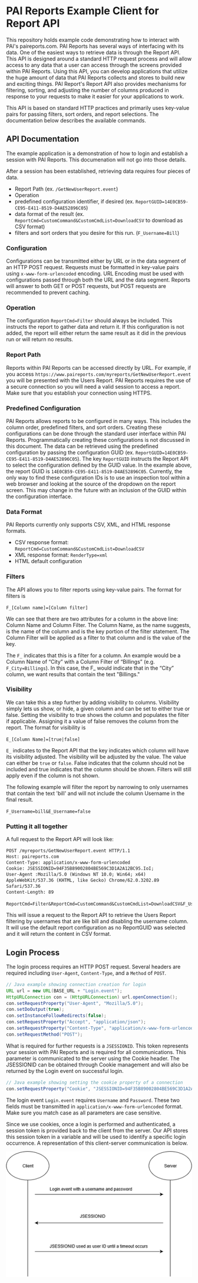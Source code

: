# PAI Reports Example Client for Report API

This repository holds example code demonstrating how to interact with PAI's paireports.com. PAI Reports has several ways of interfacing with its data. One of the easiest ways to retrieve data is through the Report API. This API is designed around a standard HTTP request process and will allow access to any data that a user can access through the screens provided within PAI Reports. Using this API, you can develop applications that utilize the huge amount of data that PAI Reports collects and stores to build new and exciting things. PAI Report's Report API also provides mechanisms for filtering, sorting, and adjusting the number of columns produced in response to your requests to make it easier for your applications to work.

This API is based on standard HTTP practices and primarily uses key-value pairs for passing filters, sort orders, and report selections. The documentation below describes the available commands. 

## API Documentation
The example application is a demonstration of how to login and establish a session with PAI Reports. This documenation will not go into those details.

After a session has been established, retrieving data requires four pieces of data. 
 * Report Path (ex. `/GetNewUserReport.event`)
  * Operation
 * predefined configuration identifier, if desired (ex. `ReportGUID=14E0CB59-CE95-E411-8519-D4AE52896C05`)
 * data format of the result (ex. `ReportCmd=CustomCommand&CustomCmdList=DownloadCSV` to download as CSV format)
 * filters and sort orders that you desire for this run. (`F_Username=Bill`)


### Configuration
Configurations can be transmitted either by URL or in the data segment of an HTTP POST request. Requests must be formatted in key-value pairs using `x-www-form-urlencoded` encoding. URL Encoding must be used with configurations passed through both the URL and the data segment. Reports will answer to both GET or POST requests, but POST requests are recommended to prevent caching.  

### Operation
The configuration `ReportCmd=Filter` should always be included. This instructs the report to gather data and return it. If this configuration is not added, the report will either return the same result as it did in the previous run or will return no results.

### Report Path
Reports within PAI Reports can be accessed directly by URL. For example, if you access `https://www.paireports.com/myreports/GetNewUserReport.event` you will be presented with the Users Report.  PAI Reports requires the use of a secure connection so you will need a valid session to access a report. Make sure that you establish your connection using HTTPS. 

### Predefined Configuration
PAI Reports allows reports to be configured in many ways. This includes the column order, predefined filters, and sort orders. Creating these configurations can be done through the standard user interface within PAI Reports. Programmatically creating these configurations is not discussed in this document. The data can be retrieved using the predefined configuration by passing the configuration GUID (ex. `ReportGUID=14E0CB59-CE95-E411-8519-D4AE52896C05`). The key `ReportGUID` instructs the Report API to select the configuration defined by the GUID value. In the example above, the report GUID is `14E0CB59-CE95-E411-8519-D4AE52896C05`. Currently, the only way to find these configuration IDs is to use an inspection tool within a web browser and looking at the source of the dropdown on the report screen. This may change in the future with an inclusion of the GUID within the configuration interface.

### Data Format
PAI Reports currently only supports CSV, XML, and HTML response formats.
 * CSV response format: `ReportCmd=CustomCommand&CustomCmdList=DownloadCSV`
 * XML response format: `RenderType=xml`
 * HTML default configuration

### Filters
The API allows you to filter reports using key-value pairs. The format for filters is
 
`F_[Column name]=[Column filter]`

We can see that there are two attributes for a column in the above line: Column Name and Column Filter. The Column Name, as the name suggests, is the name of the column and is the key portion of the filter statement. The Column Filter will be applied as a filter to that column and is the value of the key.

The `F_` indicates that this is a filter for a column. An example would be a Column Name of “City” with a Column Filter of “Billings” (e.g. `F_City=Billings`). In this case, the F_ would indicate that in the “City” column, we want results that contain the text "Billings."

### Visibility
We can take this a step further by adding visibility to columns. Visibility simply lets us show, or hide, a given column and can be set to either true or false. Setting the visibility to true shows the column and populates the filter if applicable. Assigning it a value of false removes the column from the report. The format for visibility is

`E_[Column Name]=[true|false]`

`E_` indicates to the Report API that the key indicates which column will have its visibility adjusted. The visibility will be adjusted by the value. The value can either be `true` or `false`. False indicates that the column should not be included and true indicates that the column should be shown. Filters will still apply even if the column is not shown.

The following example will filter the report by narrowing to only usernames that contain the text 'bill' and will not include the column Username in the final result.

`F_Username=bill&E_Username=false`

### Putting it all together
A full request to the Report API will look like:

```
POST /myreports/GetNewUserReport.event HTTP/1.1
Host: paireports.com
Content-Type: application/x-www-form-urlencoded
Cookie: JSESSIONID=94F35B89002804BE569C3D1A2A12BC95.IoI;
User-Agent :Mozilla/5.0 (Windows NT 10.0; Win64; x64) AppleWebKit/537.36 (KHTML, like Gecko) Chrome/62.0.3202.89 Safari/537.36
Content-Length: 89

ReportCmd=Filter&ReportCmd=CustomCommand&CustomCmdList=DownloadCSV&F_Username=bill&E_Username=false
```

This will issue a request to the Report API to retrieve the Users Report filtering by usernames that are like bill and disabling the username column. It will use the default report configuration as no ReportGUID was selected and it will return the content in CSV format.

## Login Process
The login process requires an HTTP POST request. Several headers are required including `User-Agent`, `Content-Type`, and a `Method` of `POST`. 
```java
// Java example showing connection creation for login
URL url = new URL(BASE_URL + "Login.event");
HttpURLConnection con = (HttpURLConnection) url.openConnection();
con.setRequestProperty("User-Agent", "Mozilla/5.0");
con.setDoOutput(true);
con.setInstanceFollowRedirects(false);
con.setRequestProperty("Accept", "application/json");
con.setRequestProperty("Content-Type", "application/x-www-form-urlencoded; charset=UTF-8");
con.setRequestMethod("POST");
```
What is required for further requests is a `JSESSIONID`. This token represents your session with PAI Reports and is required for all communications. This parameter is communicated to the server using the Cookie header. The JSESSIONID can be obtained through Cookie management and will also be returned by the Login event on successful login.
```java
// Java example showing setting the cookie property of a connection
con.setRequestProperty("Cookie", "JSESSIONID=94F35B89002804BE569C3D1A2A12BC95.IoI;");
```
The login event ```Login.event``` requires `Username` and `Password`. These two fields must be transmitted in `application/x-www-form-urlencoded` format. Make sure you match case as all parameters are case sensitive.

<p>Since we use cookies, once a login is performed and authenticated, a session token is provided back to the client from the server. Our API stores this session token in a variable and will be used to identify a specific login occurrence. A representation of this client-server communication is below.</p> 

![alt text](https://github.com/gopai/paireportsclient/blob/master/client-server%20diagram.png)
